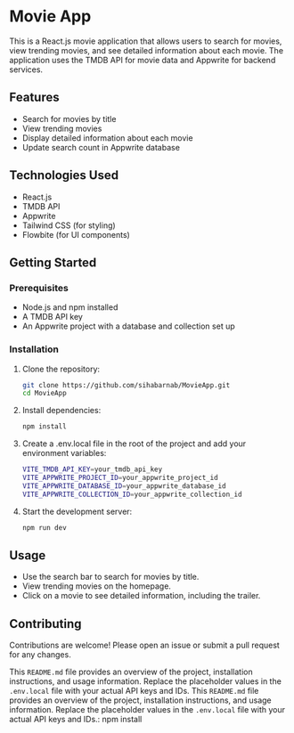 # Movie App

This is a React.js movie application that allows users to search for movies, view trending movies, and see detailed information about each movie. The application uses the TMDB API for movie data and Appwrite for backend services.

## Features

- Search for movies by title
- View trending movies
- Display detailed information about each movie
- Update search count in Appwrite database

## Technologies Used

- React.js
- TMDB API
- Appwrite
- Tailwind CSS (for styling)
- Flowbite (for UI components)

## Getting Started

### Prerequisites

- Node.js and npm installed
- A TMDB API key
- An Appwrite project with a database and collection set up

### Installation

1. Clone the repository:
   ```bash
   git clone https://github.com/sihabarnab/MovieApp.git
   cd MovieApp
   ```

2. Install dependencies:
   ```bash
   npm install
   ```

3. Create a .env.local file in the root of the project and add your environment variables:
   ```bash
   VITE_TMDB_API_KEY=your_tmdb_api_key
   VITE_APPWRITE_PROJECT_ID=your_appwrite_project_id
   VITE_APPWRITE_DATABASE_ID=your_appwrite_database_id
   VITE_APPWRITE_COLLECTION_ID=your_appwrite_collection_id
   ```

4. Start the development server:
   ```bash
   npm run dev
   ```

## Usage

- Use the search bar to search for movies by title.
- View trending movies on the homepage.
- Click on a movie to see detailed information, including the trailer.

## Contributing

Contributions are welcome! Please open an issue or submit a pull request for any changes.



This `README.md` file provides an overview of the project, installation instructions, and usage information. Replace the placeholder values in the `.env.local` file with your actual API keys and IDs.
This `README.md` file provides an overview of the project, installation instructions, and usage information. Replace the placeholder values in the `.env.local` file with your actual API keys and IDs.:
   npm install

